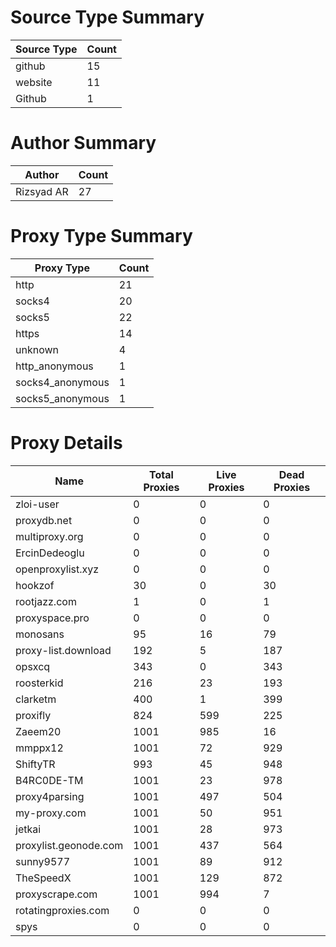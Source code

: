 # Source Type Summary

| Source Type | Count |
|-------------|-------|
| github | 15 |
| website | 11 |
| Github | 1 |


# Author Summary

| Author | Count |
|--------|-------|
| Rizsyad AR | 27 |


# Proxy Type Summary

| Proxy Type | Count |
|------------|-------|
| http | 21 |
| socks4 | 20 |
| socks5 | 22 |
| https | 14 |
| unknown | 4 |
| http_anonymous | 1 |
| socks4_anonymous | 1 |
| socks5_anonymous | 1 |


# Proxy Details

| Name | Total Proxies | Live Proxies | Dead Proxies |
|------|---------------|--------------|---------------|
| zloi-user | 0 | 0 | 0 |
| proxydb.net | 0 | 0 | 0 |
| multiproxy.org | 0 | 0 | 0 |
| ErcinDedeoglu | 0 | 0 | 0 |
| openproxylist.xyz | 0 | 0 | 0 |
| hookzof | 30 | 0 | 30 |
| rootjazz.com | 1 | 0 | 1 |
| proxyspace.pro | 0 | 0 | 0 |
| monosans | 95 | 16 | 79 |
| proxy-list.download | 192 | 5 | 187 |
| opsxcq | 343 | 0 | 343 |
| roosterkid | 216 | 23 | 193 |
| clarketm | 400 | 1 | 399 |
| proxifly | 824 | 599 | 225 |
| Zaeem20 | 1001 | 985 | 16 |
| mmppx12 | 1001 | 72 | 929 |
| ShiftyTR | 993 | 45 | 948 |
| B4RC0DE-TM | 1001 | 23 | 978 |
| proxy4parsing | 1001 | 497 | 504 |
| my-proxy.com | 1001 | 50 | 951 |
| jetkai | 1001 | 28 | 973 |
| proxylist.geonode.com | 1001 | 437 | 564 |
| sunny9577 | 1001 | 89 | 912 |
| TheSpeedX | 1001 | 129 | 872 |
| proxyscrape.com | 1001 | 994 | 7 |
| rotatingproxies.com | 0 | 0 | 0 |
| spys | 0 | 0 | 0 |

